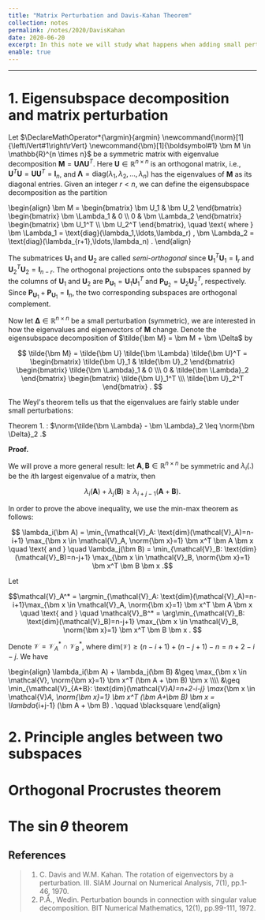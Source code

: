 ```yaml
---
title: "Matrix Perturbation and Davis-Kahan Theorem"
collection: notes
permalink: /notes/2020/DavisKahan
date: 2020-06-20
excerpt: In this note we will study what happens when adding small perturbations to a symmetric matrix. How much can the invariant subspace spanned by its eigenvectors change?  
enable: true
---
```



---
# 1. Eigensubspace decomposition and matrix perturbation

Let $\DeclareMathOperator*{\argmin}{argmin} \newcommand{\norm}[1]{\left\lVert#1\right\rVert} \newcommand{\bm}[1]{\boldsymbol#1} \bm M \in \mathbb{R}^{n \times n}$ be a symmetric matrix with eigenvalue decomposition $\bm M=\bm U \bm \Lambda \bm U^T$. Here $\bm U \in \mathbb{R}^{n \times n}$ is an orthogonal matrix, i.e., $\bm U^T \bm U = \bm U \bm U^T = \bm I_n$, and $\bm \Lambda=\text{diag}(\lambda_1,\lambda_2,\ldots,\lambda_n)$ has the eigenvalues of $\bm M$ as its diagonal entries. Given an integer $r<n$, we can define the eigensubspace decomposition as the partition

\begin{align} \bm M = \begin{bmatrix} \bm U_1 & \bm U_2 \end{bmatrix} \begin{bmatrix} \bm \Lambda_1 & 0 \\\ 0 & \bm \Lambda_2 \end{bmatrix} \begin{bmatrix} \bm U_1^T \\\ \bm U_2^T \end{bmatrix}, \quad \text{ where } \bm \Lambda_1 = \text{diag}(\lambda_1,\ldots,\lambda_r) , \bm \Lambda_2 = \text{diag}(\lambda_{r+1},\ldots,\lambda_n) . 
\end{align}

The submatrices $\bm U_1$ and $\bm U_2$ are called *semi-orthogonal* since $\bm U_1^T \bm U_1 = \bm I_r$ and $\bm U_2^T \bm U_2 = \bm I_{n-r}$. The orthogonal projections onto the subspaces spanned by the columns of $\bm U_1$ and $\bm U_2$ are $\bm P_{\bm U_1} = \bm U_1 \bm U_1^T$ and $\bm P_{\bm U_2} = \bm U_2 \bm U_2^T$, respectively. Since $\bm P_{\bm U_1} + \bm P_{\bm U_1} = \bm I_n$, the two corresponding subspaces are orthogonal complement.

Now let $\bm \Delta \in \mathbb{R}^{n \times n}$ be a small perturbation (symmetric), we are interested in how the eigenvalues and eigenvectors of $\bm M$ change. Denote the eigensubspace decomposition of $\tilde{\bm M} = \bm M + \bm \Delta$ by

$$ \tilde{\bm M} = \tilde{\bm U} \tilde{\bm \Lambda} \tilde{\bm U}^T = \begin{bmatrix} \tilde{\bm U}_1 & \tilde{\bm U}_2 \end{bmatrix} \begin{bmatrix} \tilde{\bm \Lambda}_1 & 0 \\\ 0 & \tilde{\bm \Lambda}_2 \end{bmatrix} \begin{bmatrix} \tilde{\bm U}_1^T \\\ \tilde{\bm U}_2^T \end{bmatrix} . $$ 

The Weyl's theorem tells us that the eigenvalues are fairly stable under small perturbations:

Theorem 1. 
: $\norm{\tilde{\bm \Lambda} - \bm \Lambda}_2 \leq \norm{\bm \Delta}_2 .$


**Proof.**

We will prove a more general result: let $\bm A, \bm B \in \mathbb{R}^{n \times n}$ be symmetric and $\lambda_i(.)$ be the *i*th largest eigenvalue of a matrix, then

$$ \lambda_i(\bm A) + \lambda_j(\bm B) \geq \lambda_{i+j-1} (\bm A + \bm B) . $$

In order to prove the above inequality, we use the min-max theorem as follows:

$$ \lambda_i(\bm A) = \min_{\mathcal{V}_A: \text{dim}(\mathcal{V}_A)=n-i+1} \max_{\bm x \in \mathcal{V}_A, \norm{\bm x}=1} \bm x^T \bm A \bm x \quad \text{ and } \quad \lambda_j(\bm B) = \min_{\mathcal{V}_B: \text{dim}(\mathcal{V}_B)=n-j+1} \max_{\bm x \in \mathcal{V}_B, \norm{\bm x}=1} \bm x^T \bm B \bm x .$$

Let 

$$\mathcal{V}_A^* = \argmin_{\mathcal{V}_A: \text{dim}(\mathcal{V}_A)=n-i+1}\max_{\bm x \in \mathcal{V}_A, \norm{\bm x}=1} \bm x^T \bm A \bm x \quad \text{ and } \quad \mathcal{V}_B^* = \arg\min_{\mathcal{V}_B: \text{dim}(\mathcal{V}_B)=n-j+1} \max_{\bm x \in \mathcal{V}_B, \norm{\bm x}=1} \bm x^T \bm B \bm x . $$


Denote $\mathcal{V} = \mathcal{V}_A^* \cap \mathcal{V}_B^*$, where $\text{dim}(\mathcal{V}) \geq (n-i+1)+(n-j+1)-n = n+2-i-j$. We have

\begin{align} \lambda_i(\bm A) + \lambda_j(\bm B) &\geq \max_{\bm x \in \mathcal{V}, \norm{\bm x}=1} \bm x^T (\bm A + \bm B) \bm x \\\\\\\\
&\geq \min_{\mathcal{V}_{A+B}: \text{dim}(\mathcal{V}_A)=n+2-i-j} \max_{\bm x \in \mathcal{V}_A, \norm{\bm x}=1} \bm x^T (\bm A+\bm B) \bm x = \lambda_{i+j-1} (\bm A + \bm B) . \qquad \blacksquare \end{align}




# 2. Principle angles between two subspaces



# Orthogonal Procrustes theorem


# The $\sin \theta$ theorem


## References
> 1. C. Davis and W.M. Kahan. The rotation of eigenvectors by a perturbation. III. SIAM Journal on Numerical Analysis, 7(1), pp.1-46, 1970.
> 2. P.Å., Wedin. Perturbation bounds in connection with singular value decomposition. BIT Numerical Mathematics, 12(1), pp.99-111, 1972.






